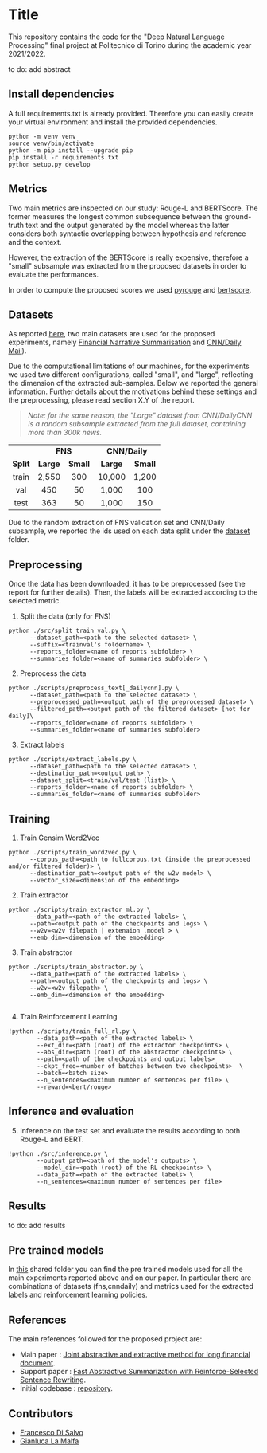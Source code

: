 # Title
This repository contains the code for the "Deep Natural Language Processing" final project at Politecnico di Torino during the academic year 2021/2022.

to do: add abstract


## Install dependencies

A full requirements.txt is already provided. Therefore 
you can easily create your virtual environment and install the provided dependencies.

```
python -m venv venv
source venv/bin/activate
python -m pip install --upgrade pip
pip install -r requirements.txt
python setup.py develop
```

## Metrics
Two main metrics are inspected on our study: Rouge-L and BERTScore. The former measures 
the longest common subsequence between the ground-truth text and the output generated by the model 
whereas the latter considers both syntactic overlapping between hypothesis  and reference and the context.

However, the extraction of the BERTScore is really expensive, therefore a "small" subsample was extracted
from the proposed datasets in order to evaluate the performances. 

In order to compute the proposed scores we used [pyrouge](https://github.com/bheinzerling/pyrouge) and 
[bertscore](https://github.com/Tiiiger/bert_score). 

## Datasets
As reported [here](dataset/README.md), two main datasets are used for the proposed experiments, 
namely [Financial Narrative Summarisation](http://wp.lancs.ac.uk/cfie/fns2020/) 
and [CNN/Daily Mail](https://huggingface.co/datasets/cnn_dailymail)).

Due to the computational limitations of our machines, for the experiments we used two different configurations,
called "small", and "large", reflecting the dimension of the extracted sub-samples. Below we reported the 
general information. Further details about the motivations behind these settings and the preprocessing, 
please read section X.Y of the report. 

> _Note: for the same reason, the "Large" dataset from CNN/DailyCNN is a random subsample extracted from 
> the full dataset, containing more than 300k news._ 

<table>
  <tr>
    <td></td>
    <td colspan="2"><center><b>FNS</b></center></td>
    <td colspan="2"><center><b>CNN/Daily</b></center></td>
  </tr>
  <tr>
    <td><b>Split</b></td>
    <td><center><b>Large</b></center></td>
    <td><center><b>Small</b></center></td>
    <td><center><b>Large</b></center></td>
    <td><center><b>Small</b></center></td>
  </tr>
  <tr>
    <td><center>train</center></td>
    <td><center>2,550</center></td>
    <td><center>300</center></td>
    <td><center>10,000</center></td>
    <td><center>1,200</center></td>
  </tr>
  <tr>
      <td><center>val</center></td>
      <td><center>450</center></td>
      <td><center>50</center></td>
      <td><center>1,000</center></td>
      <td><center>100</center></td>
    </tr>
  <tr>
      <td><center>test</center></td>
      <td><center>363</center></td>
      <td><center>50</center></td>
      <td><center>1,000</center></td>
      <td><center>150</center></td>
  </tr>
</table>

Due to the random extraction of FNS validation set and CNN/Daily subsample, we reported the ids used on each data split 
under the [dataset](dataset) folder.

## Preprocessing

Once the data has been downloaded, it has to be preprocessed (see the report for further details). 
Then, the labels will be extracted according to the selected metric.

1. Split the data (only for FNS)
```
python ./src/split_train_val.py \
      --dataset_path=<path to the selected dataset> \
      --suffix=<trainval's foldername> \
      --reports_folder=<name of reports subfolder> \
      --summaries_folder=<name of summaries subfolder> \
```
2. Preprocess the data
```
python ./scripts/preprocess_text[_dailycnn].py \
      --dataset_path=<path to the selected dataset> \
      --preprocessed_path=<output path of the preprocessed dataset> \
      --filtered_path=<output path of the filtered dataset> [not for daily]\
      --reports_folder=<name of reports subfolder> \
      --summaries_folder=<name of summaries subfolder> 
```

3. Extract labels
```
python ./scripts/extract_labels.py \
      --dataset_path=<path to the selected dataset> \
      --destination_path=<output path> \
      --dataset_split=<train/val/test (list)> \
      --reports_folder=<name of reports subfolder> \
      --summaries_folder=<name of summaries subfolder> 
```

## Training
1. Train Gensim Word2Vec
```
python ./scripts/train_word2vec.py \
      --corpus_path=<path to fullcorpus.txt (inside the preprocessed and/or filtered folder)> \
      --destination_path=<output path of the w2v model> \
      --vector_size=<dimension of the embedding>
```

2. Train extractor
```
python ./scripts/train_extractor_ml.py \
      --data_path=<path of the extracted labels> \
      --path=<output path of the checkpoints and logs> \
      --w2v=<w2v filepath | extenaion .model > \
      --emb_dim=<dimension of the embedding>
```                              

3. Train abstractor
```
python ./scripts/train_abstractor.py \
      --data_path=<path of the extracted labels> \
      --path=<output path of the checkpoints and logs> \
      --w2v=<w2v filepath> \
      --emb_dim=<dimension of the embedding>
      
```

4. Train Reinforcement Learning 
```
!python ./scripts/train_full_rl.py \
        --data_path=<path of the extracted labels> \
        --ext_dir=<path (root) of the extractor checkpoints> \
        --abs_dir=<path (root) of the abstractor checkpoints> \
        --path=<path of the checkpoints and output labels>
        --ckpt_freq=<number of batches between two checkpoints>  \
        --batch=<batch size>
        --n_sentences=<maximum number of sentences per file> \
        --reward=<bert/rouge>
```

## Inference and evaluation 

5. Inference on the test set and evaluate the results according to both Rouge-L and BERT.

```
!python ./src/inference.py \
        --output_path=<path of the model's outputs> \
        --model_dir=<path (root) of the RL checkpoints> \
        --data_path=<path of the extracted labels> \
        --n_sentences=<maximum number of sentences per file>
```

## Results
to do: add results

## Pre trained models
In [this](https://drive.google.com/drive/folders/1tEVT_HRhAPYZaECJis8azTF3yOS4dZRr?usp=sharing) shared folder you can find the pre trained models used for all the main 
experiments reported above and on our paper. In particular there are combinations of datasets (fns,cnndaily) 
and metrics used for the extracted labels and reinforcement learning policies.   

## References
The main references followed for the proposed project are:
* Main paper : [Joint abstractive and extractive method for long financial document](https://aclanthology.org/2021.fnp-1.19.pdf).
* Support paper : [Fast Abstractive Summarization with Reinforce-Selected Sentence Rewriting](https://arxiv.org/abs/1805.11080).
* Initial codebase : [repository](https://github.com/ChenRocks/fast_abs_rl).

## Contributors
* [Francesco Di Salvo](https://github.com/francescodisalvo05)
* [Gianluca La Malfa](https://github.com/GianlucaLM-1)
